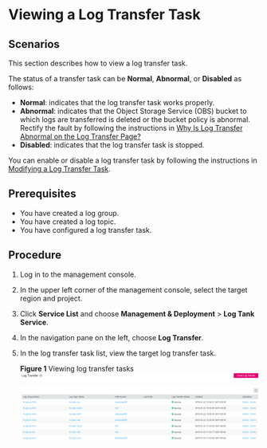 # Viewing a Log Transfer Task<a name="lts_01_0024"></a>

## Scenarios<a name="section64240115142712"></a>

This section describes how to view a log transfer task.

The status of a transfer task can be  **Normal**,  **Abnormal**, or  **Disabled**  as follows:

-   **Normal**: indicates that the log transfer task works properly.
-   **Abnormal**: indicates that the Object Storage Service \(OBS\) bucket to which logs are transferred is deleted or the bucket policy is abnormal. Rectify the fault by following the instructions in  [Why Is Log Transfer Abnormal on the Log Transfer Page?](why-is-log-transfer-abnormal-on-the-log-transfer-page.md)
-   **Disabled**: indicates that the log transfer task is stopped.

You can enable or disable a log transfer task by following the instructions in  [Modifying a Log Transfer Task](modifying-a-log-transfer-task.md).

## Prerequisites<a name="section56166254142712"></a>

-   You have created a log group.
-   You have created a log topic.
-   You have configured a log transfer task.

## Procedure<a name="section51245655142712"></a>

1.  Log in to the management console.
2.  In the upper left corner of the management console, select the target region and project.
3.  Click  **Service List**  and choose  **Management & Deployment**  \>  **Log Tank Service**.
4.  In the navigation pane on the left, choose  **Log Transfer**.
5.  In the log transfer task list, view the target log transfer task.

    **Figure  1**  Viewing log transfer tasks<a name="fig1167441735819"></a>  
    ![](figures/viewing-log-transfer-tasks.png "viewing-log-transfer-tasks")


